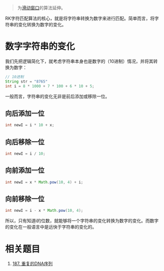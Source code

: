 > 为[滑动窗口](滑动窗口.md)的算法延伸。

RK字符匹配算法的核心，就是将字符串转换为数字来进行匹配。简单而言，将字符串的变化转换为数字的变化。

# 数字字符串的变化

我们先把逻辑简化下，就考虑字符串本身也是数字的（10进制）情况，并将其转换为数字：
```java
// 10进制
String str = "8765"
int i = 8 * 1000 + 7 * 100 + 6 * 10 + 5;
```
一般而言，字符串的变化无非是前后添加或移除一位。

## 向后添加一位

```java
int newI = i * 10 + x;
```

## 向后移除一位

```java
int newI = i / 10;
```

## 向前添加一位

```java
int newI = x * Math.pow(10, 4) + i;
```

## 向前移除一位

```java
int newI = i - x * Math.pow(10, 4);
```

所以，只有知道i的位数，就能够将一个字符串的变化转换为数字的变化。而数字的变化在一般语言中是远快于字符串的变化的。

# 相关题目

1. [187. 重复的DNA序列](187.%20重复的DNA序列.md)